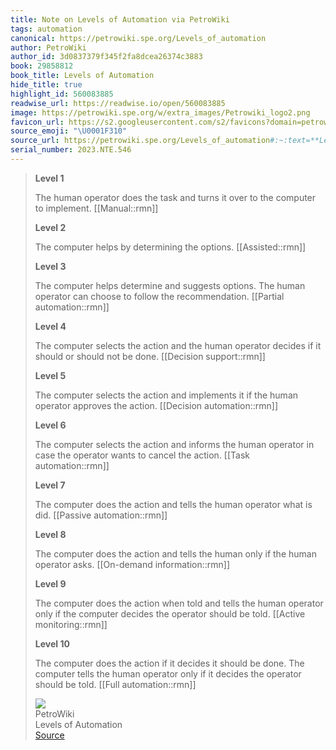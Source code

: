 ```yaml
---
title: Note on Levels of Automation via PetroWiki
tags: automation
canonical: https://petrowiki.spe.org/Levels_of_automation
author: PetroWiki
author_id: 3d0837379f345f2fa8dcea26374c3883
book: 29858812
book_title: Levels of Automation
hide_title: true
highlight_id: 560083885
readwise_url: https://readwise.io/open/560083885
image: https://petrowiki.spe.org/w/extra_images/Petrowiki_logo2.png
favicon_url: https://s2.googleusercontent.com/s2/favicons?domain=petrowiki.spe.org
source_emoji: "\U0001F310"
source_url: https://petrowiki.spe.org/Levels_of_automation#:~:text=**Level%201**,told.%20%5B%5BFull%20automation%3A%3Armn
serial_number: 2023.NTE.546
---
```

> **Level 1**
> 
> The human operator does the task and turns it over to the computer to implement. [[Manual::rmn]]
> 
> **Level 2**
> 
> The computer helps by determining the options. [[Assisted::rmn]]
> 
> **Level 3**
> 
> The computer helps determine and suggests options. The human operator can choose to follow the recommendation. [[Partial automation::rmn]]
> 
> **Level 4**
> 
> The computer selects the action and the human operator decides if it should or should not be done. [[Decision support::rmn]]
> 
> **Level 5**
> 
> The computer selects the action and implements it if the human operator approves the action. [[Decision automation::rmn]]
> 
> **Level 6**
> 
> The computer selects the action and informs the human operator in case the operator wants to cancel the action. [[Task automation::rmn]]
> 
> **Level 7**
> 
> The computer does the action and tells the human operator what is did. [[Passive automation::rmn]]
> 
> **Level 8**
> 
> The computer does the action and tells the human only if the human operator asks. [[On-demand information::rmn]]
> 
> **Level 9**
> 
> The computer does the action when told and tells the human operator only if the computer decides the operator should be told. [[Active monitoring::rmn]]
> 
> **Level 10**
> 
> The computer does the action if it decides it should be done. The computer tells the human operator only if it decides the operator should be told. [[Full automation::rmn]]
> <div class="quoteback-footer"><div class="quoteback-avatar"><img class="mini-favicon" src="https://s2.googleusercontent.com/s2/favicons?domain=petrowiki.spe.org"></div><div class="quoteback-metadata"><div class="metadata-inner"><span style="display:none">FROM:</span><div aria-label="PetroWiki" class="quoteback-author"> PetroWiki</div><div aria-label="Levels of Automation" class="quoteback-title"> Levels of Automation</div></div></div><div class="quoteback-backlink"><a target="_blank" aria-label="go to the full text of this quotation" rel="noopener" href="https://petrowiki.spe.org/Levels_of_automation#:~:text=**Level%201**,told.%20%5B%5BFull%20automation%3A%3Armn" class="quoteback-arrow"> Source</a></div></div>